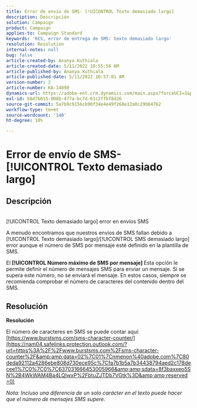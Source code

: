 ```yaml
---
title: Error de envío de SMS- [!UICONTROL Texto demasiado largo]
description: Descripción
solution: Campaign
product: Campaign
applies-to: Campaign Standard
keywords: 'KCS, error de entrega de SMS: texto demasiado largo'
resolution: Resolution
internal-notes: null
bug: false
article-created-by: Ananya Kuthiala
article-created-date: 5/11/2022 10:55:56 AM
article-published-by: Ananya Kuthiala
article-published-date: 5/11/2022 10:57:01 AM
version-number: 2
article-number: KA-14890
dynamics-url: https://adobe-ent.crm.dynamics.com/main.aspx?forceUCI=1&pagetype=entityrecord&etn=knowledgearticle&id=3ff419ea-18d1-ec11-a7b5-0022480a8e40
exl-id: b8d7b015-008b-477a-bc7d-61c2ffbf8d26
source-git-commit: 5a7b9c9156cb90f34e4e49f268e12a0c29b64762
workflow-type: tm+mt
source-wordcount: '140'
ht-degree: 10%

---
```


# Error de envío de SMS- [!UICONTROL Texto demasiado largo]

## Descripción

<br>[!UICONTROL Texto demasiado largo] error en envíos SMS

A menudo encontramos que nuestros envíos de SMS fallan debido a [!UICONTROL Texto demasiado largo]/[!UICONTROL SMS demasiado largo] error aunque el número de SMS por mensaje esté definido en la plantilla de SMS.

El <b>[!UICONTROL Número máximo de SMS por mensaje] </b>Esta opción le permite definir el número de mensajes SMS para enviar un mensaje. Si se supera este número, no se enviará el mensaje. En estos casos, siempre se recomienda comprobar el número de caracteres del contenido dentro del SMS.

## Resolución

<b>Resolución</b>

El número de caracteres en SMS se puede contar aquí: [https://www.burstsms.com/sms-character-counter/](https://nam04.safelinks.protection.outlook.com/?url=https%3A%2F%2Fwww.burstsms.com%2Fsms-character-counter%2F&amp;amp;data=02%7C01%7Cnmenon%40adobe.com%7C80deda92112a4286ebe808d730ece95c%7Cfa7b1b5a7b34438794aed2c178decee1%7C0%7C0%7C637031666453005966&amp;amp;sdata=8f3baxxeo5SN%2B4WkWAM4Ba4LQIwxP%2FbtuZJTDb7VGtk%3D&amp;amp;reserved=0)


*Nota: Incluso una diferencia de un solo carácter en el texto puede hacer que el número de mensajes SMS supere.*
